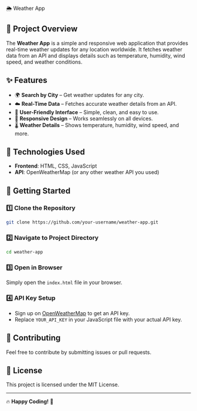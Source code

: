 🌦️ Weather App

## 📌 Project Overview
The **Weather App** is a simple and responsive web application that provides real-time weather updates for any location worldwide. It fetches weather data from an API and displays details such as temperature, humidity, wind speed, and weather conditions.

## ✨ Features
- 🌍 **Search by City** – Get weather updates for any city.
- ☁️ **Real-Time Data** – Fetches accurate weather details from an API.
- 📌 **User-Friendly Interface** – Simple, clean, and easy to use.
- 🎨 **Responsive Design** – Works seamlessly on all devices.
- 🌡️ **Weather Details** – Shows temperature, humidity, wind speed, and more.

## 🔧 Technologies Used
- **Frontend**: HTML, CSS, JavaScript
- **API**: OpenWeatherMap (or any other weather API you used)

## 🚀 Getting Started
### 1️⃣ Clone the Repository
```sh
git clone https://github.com/your-username/weather-app.git
```

### 2️⃣ Navigate to Project Directory
```sh
cd weather-app
```

### 3️⃣ Open in Browser
Simply open the `index.html` file in your browser.

### 4️⃣ API Key Setup
- Sign up on [OpenWeatherMap](https://openweathermap.org/) to get an API key.
- Replace `YOUR_API_KEY` in your JavaScript file with your actual API key.


## 🤝 Contributing
Feel free to contribute by submitting issues or pull requests.

## 📜 License
This project is licensed under the MIT License.

---

🔥 **Happy Coding!** 🚀
